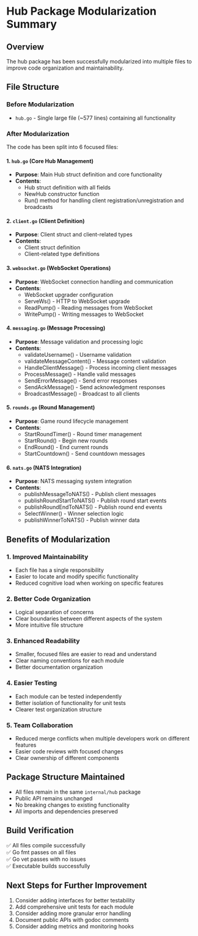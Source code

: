 # Hub Package Modularization Summary

## Overview
The hub package has been successfully modularized into multiple files to improve code organization and maintainability.

## File Structure

### Before Modularization
- `hub.go` - Single large file (~577 lines) containing all functionality

### After Modularization
The code has been split into 6 focused files:

#### 1. `hub.go` (Core Hub Management)
- **Purpose**: Main Hub struct definition and core functionality
- **Contents**:
  - Hub struct definition with all fields
  - NewHub constructor function
  - Run() method for handling client registration/unregistration and broadcasts

#### 2. `client.go` (Client Definition)
- **Purpose**: Client struct and client-related types
- **Contents**:
  - Client struct definition
  - Client-related type definitions

#### 3. `websocket.go` (WebSocket Operations)
- **Purpose**: WebSocket connection handling and communication
- **Contents**:
  - WebSocket upgrader configuration
  - ServeWs() - HTTP to WebSocket upgrade
  - ReadPump() - Reading messages from WebSocket
  - WritePump() - Writing messages to WebSocket

#### 4. `messaging.go` (Message Processing)
- **Purpose**: Message validation and processing logic
- **Contents**:
  - validateUsername() - Username validation
  - validateMessageContent() - Message content validation
  - HandleClientMessage() - Process incoming client messages
  - ProcessMessage() - Handle valid messages
  - SendErrorMessage() - Send error responses
  - SendAckMessage() - Send acknowledgment responses
  - BroadcastMessage() - Broadcast to all clients

#### 5. `rounds.go` (Round Management)
- **Purpose**: Game round lifecycle management
- **Contents**:
  - StartRoundTimer() - Round timer management
  - StartRound() - Begin new rounds
  - EndRound() - End current rounds
  - StartCountdown() - Send countdown messages

#### 6. `nats.go` (NATS Integration)
- **Purpose**: NATS messaging system integration
- **Contents**:
  - publishMessageToNATS() - Publish client messages
  - publishRoundStartToNATS() - Publish round start events
  - publishRoundEndToNATS() - Publish round end events
  - SelectWinner() - Winner selection logic
  - publishWinnerToNATS() - Publish winner data

## Benefits of Modularization

### 1. **Improved Maintainability**
- Each file has a single responsibility
- Easier to locate and modify specific functionality
- Reduced cognitive load when working on specific features

### 2. **Better Code Organization**
- Logical separation of concerns
- Clear boundaries between different aspects of the system
- More intuitive file structure

### 3. **Enhanced Readability**
- Smaller, focused files are easier to read and understand
- Clear naming conventions for each module
- Better documentation organization

### 4. **Easier Testing**
- Each module can be tested independently
- Better isolation of functionality for unit tests
- Clearer test organization structure

### 5. **Team Collaboration**
- Reduced merge conflicts when multiple developers work on different features
- Easier code reviews with focused changes
- Clear ownership of different components

## Package Structure Maintained
- All files remain in the same `internal/hub` package
- Public API remains unchanged
- No breaking changes to existing functionality
- All imports and dependencies preserved

## Build Verification
✅ All files compile successfully  
✅ Go fmt passes on all files  
✅ Go vet passes with no issues  
✅ Executable builds successfully  

## Next Steps for Further Improvement
1. Consider adding interfaces for better testability
2. Add comprehensive unit tests for each module
3. Consider adding more granular error handling
4. Document public APIs with godoc comments
5. Consider adding metrics and monitoring hooks
